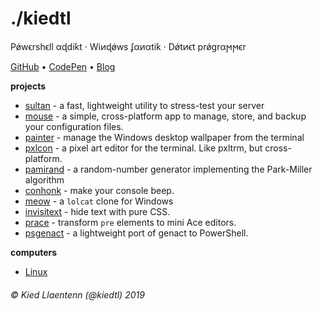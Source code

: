 # ./kiedtl

P&#x1FF;w&#x3F5;rsh&#x3F5;ll &#x3B1;&#x256;di&#x199;t &#xB7; Wi&#x377;&#x256;&#x1FF;ws &#x284;&#x3B1;&#x377;&#x3B1;ti&#x199; &#xB7; D&#x1FF;t&#x377;&#x3F5;t pr&#x1FF;gr&#x3B1;&#x3FB;&#x3FB;&#x3F5;r

[GitHub](https://github.com/kiedtl) &#8226; [CodePen](https://codepen.io/kiedtl) &#8226; [Blog](/blog/)

**projects**

- [sultan](https://github.com/lptstr/sultan) - a fast, lightweight utility to stress-test your server
- [mouse](https://github.com/lptstr/mouse) - a simple, cross-platform app to manage, store, and backup your configuration files.
- [painter](https://github.com/lptstr/painter) - manage the Windows desktop wallpaper from the terminal
- [pxlcon](https://github.com/lptstr/pxlcon) - a pixel art editor for the terminal. Like pxltrm, but cross-platform.
- [pamirand](https://github.com/lptstr/pamirand) - a random-number generator implementing the Park-Miller algorithm
- [conhonk](github.com/lptstr/conhonk) - make your console beep.
- [meow](github.com/kiedtl/meow) - a `lolcat` clone for Windows
- [invisitext](https://github.com/Kiedtl/InvisiText) - <ink data-type="blurred ease-in">hide text</ink> with pure CSS. 
- [prace](https://github.com/Kiedtl/prace) - transform `pre` elements to mini Ace editors.
- [psgenact](https://github.com/Kiedtl/psgenact) - a lightweight port of genact to PowerShell.

**computers**

- [Linux](/computers/linux)

###### &#xA9; Kied Llaentenn (@kiedtl) 2019
